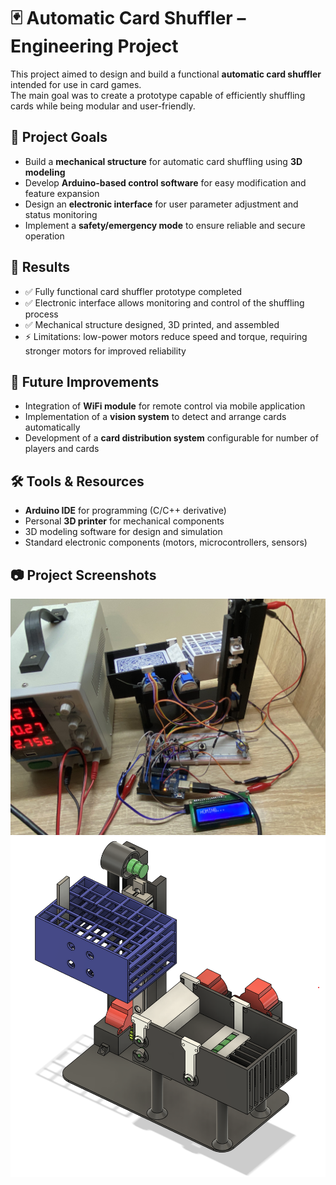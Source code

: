 # 🃏 Automatic Card Shuffler – Engineering Project  

This project aimed to design and build a functional **automatic card shuffler** intended for use in card games.  
The main goal was to create a prototype capable of efficiently shuffling cards while being modular and user-friendly.  

## 🎯 Project Goals  
- Build a **mechanical structure** for automatic card shuffling using **3D modeling**  
- Develop **Arduino-based control software** for easy modification and feature expansion  
- Design an **electronic interface** for user parameter adjustment and status monitoring  
- Implement a **safety/emergency mode** to ensure reliable and secure operation  

## 📌 Results  
- ✅ Fully functional card shuffler prototype completed  
- ✅ Electronic interface allows monitoring and control of the shuffling process  
- ✅ Mechanical structure designed, 3D printed, and assembled  
- ⚡ Limitations: low-power motors reduce speed and torque, requiring stronger motors for improved reliability  

## 🚀 Future Improvements  
- Integration of **WiFi module** for remote control via mobile application  
- Implementation of a **vision system** to detect and arrange cards automatically  
- Development of a **card distribution system** configurable for number of players and cards  

## 🛠️ Tools & Resources  
- **Arduino IDE** for programming (C/C++ derivative)  
- Personal **3D printer** for mechanical components  
- 3D modeling software for design and simulation  
- Standard electronic components (motors, microcontrollers, sensors)  

## 📷 Project Screenshots  
![Card Shuffler Prototype](./images/full.jpg)  
![3D Printed Components](./images/CAD.png)  
